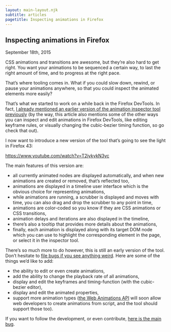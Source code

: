 ```yaml
---
layout: main-layout.njk
subtitle: articles
pagetitle: Inspecting animations in Firefox
---
```


## Inspecting animations in Firefox

<time datetime="2015-09-18">September 18th, 2015</time>

CSS animations and transitions are awesome, but they’re also hard to get right.
You want your animations to be sequenced a certain way, to last the right amount of time, and to progress at the right pace.

That’s where tooling comes in. What if you could slow down, rewind, or pause your animations anywhere, so that you could inspect the animated elements more easily?

That’s what we started to work on a while back in the Firefox DevTools.
In fact, [I already mentioned an earlier version of the animation inspector tool previously](2015-02-12-devtools-for-creative-people) (by the way, this article also mentions some of the other ways you can inspect and edit animations in Firefox DevTools, like editing keyframe rules, or visually changing the cubic-bezier timing function, so go check that out).

I now want to introduce a new version of the tool that’s going to see the light in Firefox 43:

https://www.youtube.com/watch?v=T2jykykN3yc

The main features of this version are:

* all currently animated nodes are displayed automatically, and when new animations are created or removed, that’s reflected too,
* animations are displayed in a timeline user interface which is the obvious choice for representing animations,
* while animations are running, a scrubber is displayed and moves with time, you can also drag and drop the scrubber to any point in time,
* animations are color-coded so you know if they are CSS animations or CSS transitions,
* animation delays and iterations are also displayed in the timeline,
* there’s also a tooltip that provides more details about the animations,
* finally, each animation is displayed along with its target DOM node which you can use to highlight the corresponding element in the page, or select it in the inspector tool.

There’s so much more to do however, this is still an early version of the tool. Don’t hesitate to [file bugs if you see anything weird](https://bugzilla.mozilla.org/enter_bug.cgi?product=Firefox&component=Developer%20Tools%3A%20Inspector).
Here are some of the things we’d like to add:

* the ability to edit or even create animations,
* add the ability to change the playback rate of all animations,
* display and edit the keyframes and timing-function (with the cubic-bezier editor),
* display and edit the animated properties,
* support more animation types ([the Web Animations API](https://w3c.github.io/web-animations/) will soon allow web developers to create animations from script, and the tool should support those too).

If you want to follow the development, or even contribute, [here is the main bug](https://bugzilla.mozilla.org/show_bug.cgi?id=985861).